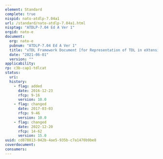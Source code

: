 ```yaml
---
element: Standard
complete: true
nispid: nato-atdlp-7.04a1
url: /standard/nato-atdlp-7.04a1.html
nisptag: "ATDLP-7.04 Ed A Ver 1"
orgid: nato-e
document:
  org: nato-e
  pubnum: "ATDLP-7.04 Ed A Ver 1"
  title: "xTDL Framework Document [for Representation of TDL in eXtensible Markup Language (XML)]."
  date: "2021-06-01"
  version: ""
applicability:
rp: c3b-cap1-tdlcat
status:
  uri: 
  history: 
    - flag: added
      date: 2016-12-23
      rfcp: 9-16
      version: 10.0
    - flag: changed
      date: 2017-03-03
      rfcp: 9-46
      version: 10.0
    - flag: changed
      date: 2022-12-20
      rfcp: 14-62
      version: 15.0
uuid: cd878813-042b-4ae5-935b-c7a1470b9be8
coverdocument:
consumers:
---
```

